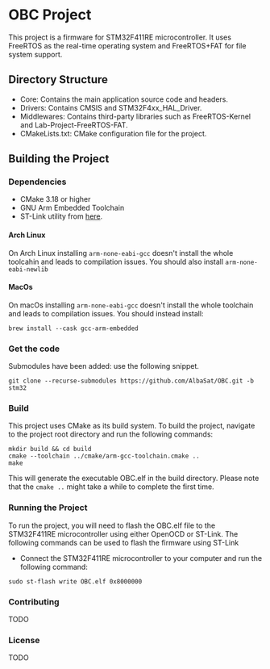 # OBC Project
This project is a firmware for STM32F411RE microcontroller. It uses FreeRTOS as the real-time operating system and FreeRTOS+FAT for file system support.

## Directory Structure
- Core: Contains the main application source code and headers.
- Drivers: Contains CMSIS and STM32F4xx_HAL_Driver.
- Middlewares: Contains third-party libraries such as FreeRTOS-Kernel and Lab-Project-FreeRTOS-FAT.
- CMakeLists.txt: CMake configuration file for the project.

## Building the Project

### Dependencies
- CMake 3.18 or higher
- GNU Arm Embedded Toolchain
- ST-Link utility from [here](https://github.com/stlink-org/stlink).

#### Arch Linux
On Arch Linux installing `arm-none-eabi-gcc` doesn't install the whole toolcahin and leads to compilation issues.
You should also install `arm-none-eabi-newlib`

#### MacOs
On macOs installing `arm-none-eabi-gcc` doesn't install the whole toolchain and leads to compilation issues.
You should instead install:
```shell
brew install --cask gcc-arm-embedded
```

### Get the code
Submodules have been added: use the following snippet.
```shell
git clone --recurse-submodules https://github.com/AlbaSat/OBC.git -b stm32
```

### Build
This project uses CMake as its build system. To build the project, navigate to the project root directory and run the following commands:
```shell
mkdir build && cd build
cmake --toolchain ../cmake/arm-gcc-toolchain.cmake ..
make
```
This will generate the executable OBC.elf in the build directory.
Please note that the `cmake ..` might take a while to complete the first time.

### Running the Project
To run the project, you will need to flash the OBC.elf file to the STM32F411RE microcontroller using either OpenOCD or ST-Link. The following commands can be used to flash the firmware using ST-Link
- Connect the STM32F411RE microcontroller to your computer and run the following command:
```shell
sudo st-flash write OBC.elf 0x8000000
```

### Contributing
TODO

### License
TODO
